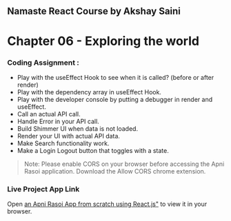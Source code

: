 ## **Namaste React Course by Akshay Saini**

# **Chapter 06 - Exploring the world**

### **Coding Assignment :**

- Play with the useEffect Hook to see when it is called? (before or after render)
- Play with the dependency array in useEffect Hook.
- Play with the developer console by putting a debugger in render and useEffect.
- Call an actual API call.
- Handle Error in your API call.
- Build Shimmer UI when data is not loaded.
- Render your UI with actual API data.
- Make Search functionality work.
- Make a Login Logout button that  toggles with a state.
>  Note: Please enable CORS on your browser before accessing the Apni Rasoi application. Download the Allow CORS chrome extension. 




### **Live Project App Link**
 Open [an Apni Rasoi App from scratch using React.js"](http://localhost:3002) to view it in your browser.
